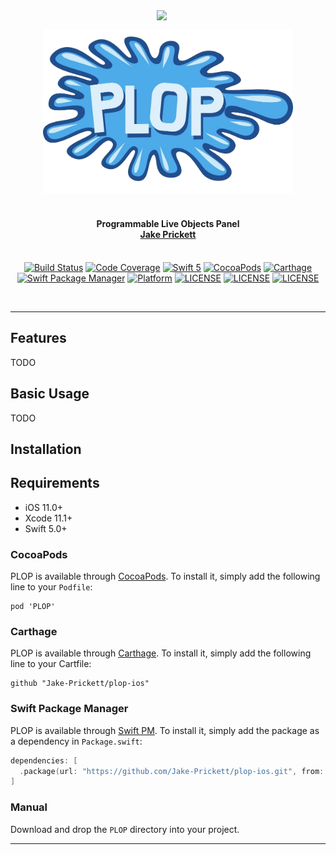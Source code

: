 
<img src="https://github.com/Jake-Prickett/plop-ios/blob/master/Documentation/Images/PLOP_Demo.gif?raw=true" width="270" align="right">

</br>

<p align="center">
<img src="https://raw.githubusercontent.com/Jake-Prickett/plop-ios/master/Documentation/Images/logo_image.png" width="400">

<H4 align="center">
<br>
Programmable Live Objects Panel
<br><a href="https://github.com/Jake-Prickett">Jake Prickett</a>
</H4>
</p>

<p align="center">
<br>
<a href="https://travis-ci.org/Jake-Prickett/plop-ios"><img alt="Build Status" src="https://travis-ci.org/Jake-Prickett/plop-ios.svg?branch=master"/></a>
<a href="https://codecov.io/gh/Jake-Prickett/plop-ios"><img alt="Code Coverage" src="https://codecov.io/gh/Jake-Prickett/plop-ios/branch/master/graph/badge.svg"/></a>
<a href="https://developer.apple.com/swift"><img alt="Swift 5" src="https://img.shields.io/badge/language-Swift_5-orange.svg"/></a>
<a href="https://cocoapods.org/pods/PLOP"><img alt="CocoaPods" src="https://img.shields.io/cocoapods/v/PLOP.svg"/></a>
<a href="https://github.com/Carthage/Carthage"><img alt="Carthage" src="https://img.shields.io/badge/carthage-compatible-4BC51D.svg?style=flat)"/></a>
<a href="https://swift.org/package-manager"><img alt="Swift Package Manager" src="https://img.shields.io/badge/swift pm-compatible-yellow.svg"/></a>
<a href="https://cocoapods.org/pods/PLOP"><img alt="Platform" src="https://img.shields.io/cocoapods/p/PLOP.svg"/></a>
<a href="https://github.com/Jake-Prickett/plop-ios/blob/master/LICENSE"><img alt="LICENSE" src="https://img.shields.io/cocoapods/l/PLOP"></a>
<a href="https://cocoapods.org/pods/PLOP"><img alt="LICENSE" src="https://img.shields.io/github/release-date/Jake-Prickett/plop-ios"></a>
<a href="https://cocoapods.org/pods/PLOP"><img alt="LICENSE" src="https://img.shields.io/github/last-commit/Jake-Prickett/plop-ios?style=plastic"></a>
</p>
</br>

---

## Features

TODO

## Basic Usage

TODO

## Installation

## Requirements
* iOS 11.0+
* Xcode 11.1+
* Swift 5.0+

### CocoaPods
PLOP is available through [CocoaPods](<https://cocoapods.org/>). To install it, simply add the following line to your `Podfile`:

	pod 'PLOP'

### Carthage

PLOP is available through [Carthage](<https://github.com/Carthage/Carthage>). To install it, simply add the following line to your Cartfile:

	github "Jake-Prickett/plop-ios"

### Swift Package Manager
PLOP is available through [Swift PM](<https://swift.org/package-manager/>). To install it, simply add the package as a dependency in `Package.swift`:

```swift
dependencies: [
  .package(url: "https://github.com/Jake-Prickett/plop-ios.git", from: "1.0.0"),
]
```

### Manual
Download and drop the `PLOP` directory into your project.

---
